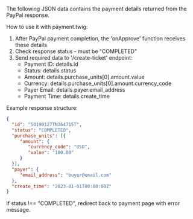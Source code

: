 The following JSON data contains the payment details returned from the PayPal response.

How to use it with payment.twig:
1. After PayPal payment completion, the 'onApprove' function receives these details
2. Check response status - must be "COMPLETED"
3. Send required data to '/create-ticket' endpoint:
    - Payment ID: details.id
    - Status: details.status
    - Amount: details.purchase_units[0].amount.value
    - Currency: details.purchase_units[0].amount.currency_code
    - Payer Email: details.payer.email_address
    - Payment Time: details.create_time

Example response structure:
```json
{
  "id": "5O190127TN364715T",
  "status": "COMPLETED",
  "purchase_units": [{
     "amount": {
        "currency_code": "USD",
        "value": "100.00"
     }
  }],
  "payer": {
     "email_address": "buyer@email.com"
  },
  "create_time": "2023-01-01T00:00:00Z"
}
```

If status !== "COMPLETED", redirect back to payment page with error message.
